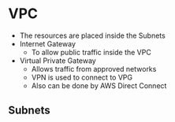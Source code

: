 # VPC

-  The resources are placed inside the Subnets
- Internet Gateway
    - To allow public traffic inside the VPC
- Virtual Private Gateway
    - Allows traffic from approved networks
    - VPN is used to connect to VPG
    - Also can be done by AWS Direct Connect

## Subnets

